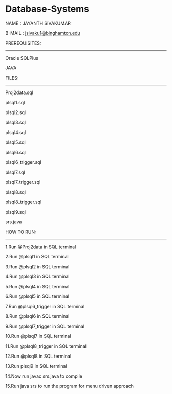 # Database-Systems

NAME		: JAYANTH SIVAKUMAR

B-MAIL		: jsivaku1@binghamton.edu



PREREQUISITES:

--------------

Oracle SQLPlus

JAVA

FILES:

-----

Proj2data.sql

plsql1.sql

plsql2.sql

plsql3.sql

plsql4.sql

plsql5.sql

plsql6.sql

plsql6_trigger.sql

plsql7.sql

plsql7_trigger.sql

plsql8.sql

plsql8_trigger.sql

plsql9.sql

srs.java


HOW TO RUN:

----------

1.Run @Proj2data in SQL terminal

2.Run @plsql1 in SQL terminal

3.Run @plsql2 in SQL terminal

4.Run @plsql3 in SQL terminal

5.Run @plsql4 in SQL terminal

6.Run @plsql5 in SQL terminal

7.Run @plsql6_trigger in SQL terminal

8.Run @plsql6 in SQL terminal

9.Run @plsql7_trigger in SQL terminal

10.Run @plsql7 in SQL terminal

11.Run @plsql8_trigger in SQL terminal

12.Run @plsql8 in SQL terminal

13.Run plsql9 in SQL terminal

14.Now run javac srs.java to compile

15.Run java srs to run the program for menu driven approach




